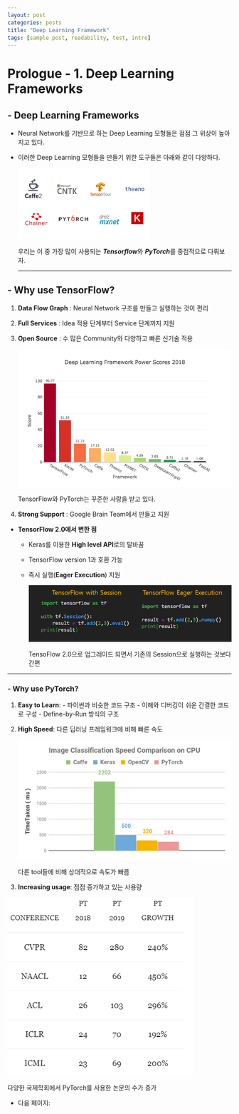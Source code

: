 ```yaml
---
layout: post
categories: posts
title: "Deep Learning Framework"
tags: [sample post, readability, test, intro]
---
```


# Prologue - 1. Deep Learning Frameworks

## - Deep Learning Frameworks

- Neural Network를 기반으로 하는 Deep Learning 모형들은 점점 그 위상이 높아지고 있다.
- 이러한 Deep Learning 모형들을 만들기 위한 도구들은 아래와 같이 다양하다.

    ![Prologue%201%20Deep%20Learning%20Frameworks/prologue-1-0.png](Prologue%201%20Deep%20Learning%20Frameworks/prologue-1-0.png)

    우리는 이 중 가장 많이 사용되는 ***Tensorflow***와 ***PyTorch***를 중점적으로 다뤄보자.

    ---

## - Why use TensorFlow?

1. **Data Flow Graph** : Neural Network 구조를 만들고 실행하는 것이 편리 
2. **Full Services** : Idea 적용 단계부터 Service 단계까지 지원
3. **Open Source** : 수 많은 Community와 다양하고 빠른 신기술 적용

    ![Prologue%201%20Deep%20Learning%20Frameworks/prologue-1-1.png](Prologue%201%20Deep%20Learning%20Frameworks/prologue-1-1.png)

    TensorFlow와 PyTorch는 꾸준한 사랑을 받고 있다.

4. **Strong Support** : Google Brain Team에서 만들고 지원
- **TensorFlow 2.0에서 변한 점**
    - Keras를 이용한 **High level API**로의 탈바꿈
    - TensorFlow version 1과 호환 가능
    - 즉시 실행(**Eager Execution**) 지원

        ![Prologue%201%20Deep%20Learning%20Frameworks/prologue-1-2.png](Prologue%201%20Deep%20Learning%20Frameworks/prologue-1-2.png)

        TensoFlow 2.0으로 업그레이드 되면서 기존의 Session으로 실행하는 것보다 간편

---

### -  Why use PyTorch?

1. **Easy to Learn**: - 파이썬과 비슷한 코드 구조
                        - 이해와 디버깅이 쉬운 간결한 코드로 구성
                        - Define-by-Run 방식의 구조
2. **High Speed**: 다른 딥러닝 프레임워크에 비해 빠른 속도

    ![Prologue%201%20Deep%20Learning%20Frameworks/Untitled.png](Prologue%201%20Deep%20Learning%20Frameworks/Untitled.png)

    다른 tool들에 비해 상대적으로 속도가 빠름

3. **Increasing usage**: 점점 증가하고 있는 사용량

![Prologue%201%20Deep%20Learning%20Frameworks/prologue-1-3.png](Prologue%201%20Deep%20Learning%20Frameworks/prologue-1-3.png)

다양한 국제학회에서 PyTorch를 사용한 논문의 수가 증가

- 다음 페이지: